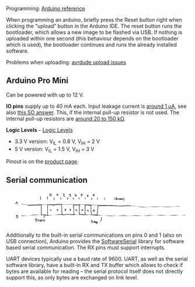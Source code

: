 Programming: [Arduino reference](https://www.arduino.cc/reference/en/)

When programming an arduino, briefly press the Reset button right when clicking
the “upload” button in the Arduino IDE. The reset button runs the bootloader,
which allows a new image to be flashed via USB. If nothing is uploaded within
one second (this behaviour depends on the bootloader which is used), the bootloader
continues and runs the already installed software.

Problems when uploading: [avrdude upload issues][arduino-upload]

[arduino-upload]: https://stackoverflow.com/questions/19765037/arduino-sketch-upload-issue-avrdude-stk500-recv-programmer-is-not-respondi

## Arduino Pro Mini

Can be powered with up to 12 V.

**IO pins** supply up to 40 mA each.
Input leakage current is [around 1 µA](https://electronics.stackexchange.com/a/67173/135063),
see also [this SO answer](https://stackoverflow.com/a/18177902/271961). This, if the internal pull-up resistor is not used.
The internal pull-up resistors are [around 20 to 150 kΩ](https://www.arduino.cc/en/Tutorial/DigitalPins).


**Logic Levels** – [Logic Levels](https://learn.sparkfun.com/tutorials/logic-levels)

* 3.3 V version: V<sub>IL</sub> = 0.8 V, V<sub>IH</sub> = 2 V
* 5 V version: V<sub>IL</sub> = 1.5 V, V<sub>IH</sub> = 3 V

Pinout is on the [product page](https://store.arduino.cc/arduino-pro-mini).

## Serial communication

![Serial communication](Pictures/serial-communication.png)

Additionally to the built-in serial communications on pins 0 and 1 (also on USB connection), Arduino provides the
[SoftwareSerial](https://www.arduino.cc/en/Reference/softwareSerial) library
for software based serial communication. The RX pins must support interrupts.

UART devices typically use a baud rate of 9600. UART, as well as the serial software library, have a built-in RX and TX
buffer which allows to check if bytes are available for reading – the serial protocol itself does not directly support
this, as only bytes are exchanged on link level.
